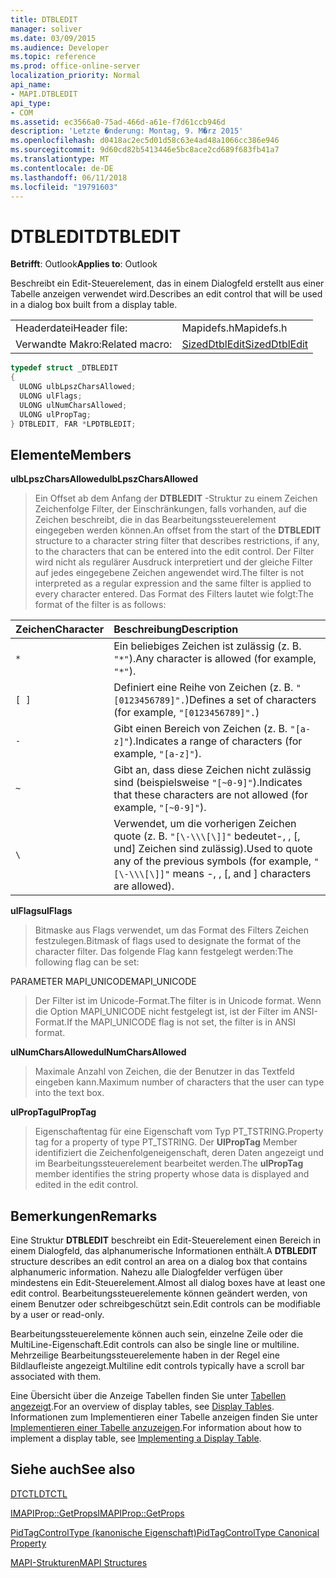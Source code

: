 ```yaml
---
title: DTBLEDIT
manager: soliver
ms.date: 03/09/2015
ms.audience: Developer
ms.topic: reference
ms.prod: office-online-server
localization_priority: Normal
api_name:
- MAPI.DTBLEDIT
api_type:
- COM
ms.assetid: ec3566a0-75ad-466d-a61e-f7d61ccb946d
description: 'Letzte �nderung: Montag, 9. M�rz 2015'
ms.openlocfilehash: d0418ac2ec5d01d58c63e4ad48a1066cc386e946
ms.sourcegitcommit: 9d60cd82b5413446e5bc8ace2cd689f683fb41a7
ms.translationtype: MT
ms.contentlocale: de-DE
ms.lasthandoff: 06/11/2018
ms.locfileid: "19791603"
---
```

# <a name="dtbledit"></a><span data-ttu-id="95990-103">DTBLEDIT</span><span class="sxs-lookup"><span data-stu-id="95990-103">DTBLEDIT</span></span>

  
  
<span data-ttu-id="95990-104">**Betrifft**: Outlook</span><span class="sxs-lookup"><span data-stu-id="95990-104">**Applies to**: Outlook</span></span> 
  
<span data-ttu-id="95990-105">Beschreibt ein Edit-Steuerelement, das in einem Dialogfeld erstellt aus einer Tabelle anzeigen verwendet wird.</span><span class="sxs-lookup"><span data-stu-id="95990-105">Describes an edit control that will be used in a dialog box built from a display table.</span></span>
  
|||
|:-----|:-----|
|<span data-ttu-id="95990-106">Headerdatei</span><span class="sxs-lookup"><span data-stu-id="95990-106">Header file:</span></span>  <br/> |<span data-ttu-id="95990-107">Mapidefs.h</span><span class="sxs-lookup"><span data-stu-id="95990-107">Mapidefs.h</span></span>  <br/> |
|<span data-ttu-id="95990-108">Verwandte Makro:</span><span class="sxs-lookup"><span data-stu-id="95990-108">Related macro:</span></span>  <br/> |[<span data-ttu-id="95990-109">SizedDtblEdit</span><span class="sxs-lookup"><span data-stu-id="95990-109">SizedDtblEdit</span></span>](sizeddtbledit.md) <br/> |
   
```cpp
typedef struct _DTBLEDIT
{
  ULONG ulbLpszCharsAllowed;
  ULONG ulFlags;
  ULONG ulNumCharsAllowed;
  ULONG ulPropTag;
} DTBLEDIT, FAR *LPDTBLEDIT;

```

## <a name="members"></a><span data-ttu-id="95990-110">Elemente</span><span class="sxs-lookup"><span data-stu-id="95990-110">Members</span></span>

 <span data-ttu-id="95990-111">**ulbLpszCharsAllowed**</span><span class="sxs-lookup"><span data-stu-id="95990-111">**ulbLpszCharsAllowed**</span></span>
  
> <span data-ttu-id="95990-112">Ein Offset ab dem Anfang der **DTBLEDIT** -Struktur zu einem Zeichen Zeichenfolge Filter, der Einschränkungen, falls vorhanden, auf die Zeichen beschreibt, die in das Bearbeitungssteuerelement eingegeben werden können.</span><span class="sxs-lookup"><span data-stu-id="95990-112">An offset from the start of the **DTBLEDIT** structure to a character string filter that describes restrictions, if any, to the characters that can be entered into the edit control.</span></span> <span data-ttu-id="95990-113">Der Filter wird nicht als regulärer Ausdruck interpretiert und der gleiche Filter auf jedes eingegebene Zeichen angewendet wird.</span><span class="sxs-lookup"><span data-stu-id="95990-113">The filter is not interpreted as a regular expression and the same filter is applied to every character entered.</span></span> <span data-ttu-id="95990-114">Das Format des Filters lautet wie folgt:</span><span class="sxs-lookup"><span data-stu-id="95990-114">The format of the filter is as follows:</span></span> 
    
|<span data-ttu-id="95990-115">**Zeichen**</span><span class="sxs-lookup"><span data-stu-id="95990-115">**Character**</span></span>|<span data-ttu-id="95990-116">**Beschreibung**</span><span class="sxs-lookup"><span data-stu-id="95990-116">**Description**</span></span>|
|:-----|:-----|
| `*` <br/> |<span data-ttu-id="95990-117">Ein beliebiges Zeichen ist zulässig (z. B. `"*"`).</span><span class="sxs-lookup"><span data-stu-id="95990-117">Any character is allowed (for example,  `"*"`).</span></span>  <br/> |
| `[ ]` <br/> |<span data-ttu-id="95990-118">Definiert eine Reihe von Zeichen (z. B. `"[0123456789]".`)</span><span class="sxs-lookup"><span data-stu-id="95990-118">Defines a set of characters (for example,  `"[0123456789]".`)</span></span>  <br/> |
| `-` <br/> |<span data-ttu-id="95990-119">Gibt einen Bereich von Zeichen (z. B. `"[a-z]"`).</span><span class="sxs-lookup"><span data-stu-id="95990-119">Indicates a range of characters (for example,  `"[a-z]"`).</span></span>  <br/> |
| `~` <br/> |<span data-ttu-id="95990-120">Gibt an, dass diese Zeichen nicht zulässig sind (beispielsweise `"[~0-9]"`).</span><span class="sxs-lookup"><span data-stu-id="95990-120">Indicates that these characters are not allowed (for example,  `"[~0-9]"`).</span></span>  <br/> |
| `\` <br/> |<span data-ttu-id="95990-121">Verwendet, um die vorherigen Zeichen quote (z. B. `"[\-\\\[\]]"` bedeutet-, \, [, und] Zeichen sind zulässig).</span><span class="sxs-lookup"><span data-stu-id="95990-121">Used to quote any of the previous symbols (for example,  `"[\-\\\[\]]"` means -, \, [, and ] characters are allowed).</span></span>  <br/> |
   
 <span data-ttu-id="95990-122">**ulFlags**</span><span class="sxs-lookup"><span data-stu-id="95990-122">**ulFlags**</span></span>
  
> <span data-ttu-id="95990-123">Bitmaske aus Flags verwendet, um das Format des Filters Zeichen festzulegen.</span><span class="sxs-lookup"><span data-stu-id="95990-123">Bitmask of flags used to designate the format of the character filter.</span></span> <span data-ttu-id="95990-124">Das folgende Flag kann festgelegt werden:</span><span class="sxs-lookup"><span data-stu-id="95990-124">The following flag can be set:</span></span>
    
<span data-ttu-id="95990-125">PARAMETER MAPI_UNICODE</span><span class="sxs-lookup"><span data-stu-id="95990-125">MAPI_UNICODE</span></span>
  
> <span data-ttu-id="95990-126">Der Filter ist im Unicode-Format.</span><span class="sxs-lookup"><span data-stu-id="95990-126">The filter is in Unicode format.</span></span> <span data-ttu-id="95990-127">Wenn die Option MAPI_UNICODE nicht festgelegt ist, ist der Filter im ANSI-Format.</span><span class="sxs-lookup"><span data-stu-id="95990-127">If the MAPI_UNICODE flag is not set, the filter is in ANSI format.</span></span>
    
 <span data-ttu-id="95990-128">**ulNumCharsAllowed**</span><span class="sxs-lookup"><span data-stu-id="95990-128">**ulNumCharsAllowed**</span></span>
  
> <span data-ttu-id="95990-129">Maximale Anzahl von Zeichen, die der Benutzer in das Textfeld eingeben kann.</span><span class="sxs-lookup"><span data-stu-id="95990-129">Maximum number of characters that the user can type into the text box.</span></span>
    
 <span data-ttu-id="95990-130">**ulPropTag**</span><span class="sxs-lookup"><span data-stu-id="95990-130">**ulPropTag**</span></span>
  
> <span data-ttu-id="95990-131">Eigenschaftentag für eine Eigenschaft vom Typ PT_TSTRING.</span><span class="sxs-lookup"><span data-stu-id="95990-131">Property tag for a property of type PT_TSTRING.</span></span> <span data-ttu-id="95990-132">Der **UlPropTag** Member identifiziert die Zeichenfolgeneigenschaft, deren Daten angezeigt und im Bearbeitungssteuerelement bearbeitet werden.</span><span class="sxs-lookup"><span data-stu-id="95990-132">The **ulPropTag** member identifies the string property whose data is displayed and edited in the edit control.</span></span> 
    
## <a name="remarks"></a><span data-ttu-id="95990-133">Bemerkungen</span><span class="sxs-lookup"><span data-stu-id="95990-133">Remarks</span></span>

<span data-ttu-id="95990-134">Eine Struktur **DTBLEDIT** beschreibt ein Edit-Steuerelement einen Bereich in einem Dialogfeld, das alphanumerische Informationen enthält.</span><span class="sxs-lookup"><span data-stu-id="95990-134">A **DTBLEDIT** structure describes an edit control an area on a dialog box that contains alphanumeric information.</span></span> <span data-ttu-id="95990-135">Nahezu alle Dialogfelder verfügen über mindestens ein Edit-Steuerelement.</span><span class="sxs-lookup"><span data-stu-id="95990-135">Almost all dialog boxes have at least one edit control.</span></span> <span data-ttu-id="95990-136">Bearbeitungssteuerelemente können geändert werden, von einem Benutzer oder schreibgeschützt sein.</span><span class="sxs-lookup"><span data-stu-id="95990-136">Edit controls can be modifiable by a user or read-only.</span></span> 
  
<span data-ttu-id="95990-137">Bearbeitungssteuerelemente können auch sein, einzelne Zeile oder die MultiLine-Eigenschaft.</span><span class="sxs-lookup"><span data-stu-id="95990-137">Edit controls can also be single line or multiline.</span></span> <span data-ttu-id="95990-138">Mehrzeilige Bearbeitungssteuerelemente haben in der Regel eine Bildlaufleiste angezeigt.</span><span class="sxs-lookup"><span data-stu-id="95990-138">Multiline edit controls typically have a scroll bar associated with them.</span></span> 
  
<span data-ttu-id="95990-139">Eine Übersicht über die Anzeige Tabellen finden Sie unter [Tabellen angezeigt](display-tables.md).</span><span class="sxs-lookup"><span data-stu-id="95990-139">For an overview of display tables, see [Display Tables](display-tables.md).</span></span> <span data-ttu-id="95990-140">Informationen zum Implementieren einer Tabelle anzeigen finden Sie unter [Implementieren einer Tabelle anzuzeigen](display-table-implementation.md).</span><span class="sxs-lookup"><span data-stu-id="95990-140">For information about how to implement a display table, see [Implementing a Display Table](display-table-implementation.md).</span></span>
  
## <a name="see-also"></a><span data-ttu-id="95990-141">Siehe auch</span><span class="sxs-lookup"><span data-stu-id="95990-141">See also</span></span>



[<span data-ttu-id="95990-142">DTCTL</span><span class="sxs-lookup"><span data-stu-id="95990-142">DTCTL</span></span>](dtctl.md)
  
[<span data-ttu-id="95990-143">IMAPIProp::GetProps</span><span class="sxs-lookup"><span data-stu-id="95990-143">IMAPIProp::GetProps</span></span>](imapiprop-getprops.md)
  
[<span data-ttu-id="95990-144">PidTagControlType (kanonische Eigenschaft)</span><span class="sxs-lookup"><span data-stu-id="95990-144">PidTagControlType Canonical Property</span></span>](pidtagcontroltype-canonical-property.md)


[<span data-ttu-id="95990-145">MAPI-Strukturen</span><span class="sxs-lookup"><span data-stu-id="95990-145">MAPI Structures</span></span>](mapi-structures.md)

